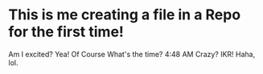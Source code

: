 # This is me creating a file in a Repo for the first time!

Am I excited?
Yea! Of Course
What's the time?
4:48 AM
Crazy? 
IKR!
Haha, lol.
